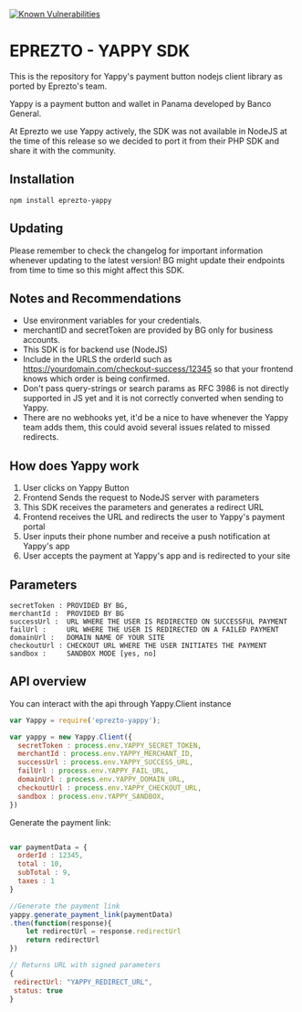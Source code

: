 [![Known Vulnerabilities](https://snyk.io/test/github/joseabraham/eprezto-yappy-sdk/badge.svg)](https://snyk.io/test/github/snyk/goof)

# EPREZTO - YAPPY SDK

This is the repository for Yappy's payment button nodejs client library as ported by Eprezto's team. 

Yappy is a payment button and wallet in Panama developed by Banco General. 

At Eprezto we use Yappy actively, the SDK was not available in NodeJS at the time of this release so we decided to port it from their PHP SDK and share it with the community.

## Installation
```
npm install eprezto-yappy
```

## Updating
Please remember to check the changelog for important information whenever updating to the latest version! BG might update their endpoints from time to time so this might affect this SDK.

## Notes and Recommendations 
* Use environment variables for your credentials.
* merchantID and secretToken are provided by BG only for business accounts.
* This SDK is for backend use (NodeJS)
* Include in the URLS the orderId such as https://yourdomain.com/checkout-success/12345 so that your frontend knows which order is being confirmed.
* Don't pass query-strings or search params as  RFC 3986 is not directly supported in JS yet and it is not correctly converted when sending to Yappy.
* There are no webhooks yet, it'd be a nice to have whenever the Yappy team adds them, this could avoid several issues related to missed redirects. 

## How does Yappy work
1.  User clicks on Yappy Button
2.  Frontend Sends the request to NodeJS server with parameters 
3.  This SDK receives the parameters and generates a redirect URL
4.  Frontend receives the URL and redirects the user to Yappy's payment portal
5.  User inputs their phone number and receive a push notification at Yappy's app
6.  User accepts the payment at Yappy's app and is redirected to your site

## Parameters
```
secretToken : PROVIDED BY BG,
merchantId :  PROVIDED BY BG
successUrl :  URL WHERE THE USER IS REDIRECTED ON SUCCESSFUL PAYMENT
failUrl :     URL WHERE THE USER IS REDIRECTED ON A FAILED PAYMENT
domainUrl :   DOMAIN NAME OF YOUR SITE
checkoutUrl : CHECKOUT URL WHERE THE USER INITIATES THE PAYMENT
sandbox :     SANDBOX MODE [yes, no]
```

## API overview
You can interact with the api through Yappy.Client instance
```javascript
var Yappy = require('eprezto-yappy');

var yappy = new Yappy.Client({
  secretToken : process.env.YAPPY_SECRET_TOKEN,
  merchantId : process.env.YAPPY_MERCHANT_ID,
  successUrl : process.env.YAPPY_SUCCESS_URL,
  failUrl : process.env.YAPPY_FAIL_URL,
  domainUrl : process.env.YAPPY_DOMAIN_URL,
  checkoutUrl : process.env.YAPPY_CHECKOUT_URL,
  sandbox : process.env.YAPPY_SANDBOX,
})
```
Generate the payment link:

```javascript

var paymentData = {
  orderId : 12345,
  total : 10,
  subTotal : 9,
  taxes : 1
}

//Generate the payment link
yappy.generate_payment_link(paymentData)
.then(function(response){
    let redirectUrl = response.redirectUrl
    return redirectUrl
})

// Returns URL with signed parameters
{
 redirectUrl: "YAPPY_REDIRECT_URL",
 status: true 
}

```
